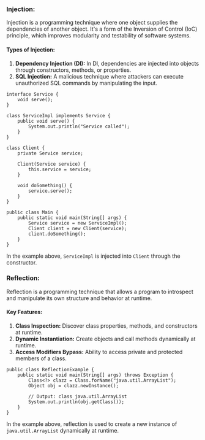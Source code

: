 ### Injection:

Injection is a programming technique where one object supplies the dependencies of another object. It's a form of the Inversion of Control (IoC) principle, which improves modularity and testability of software systems.

#### Types of Injection:

1. **Dependency Injection (DI):** In DI, dependencies are injected into objects through constructors, methods, or properties.
2. **SQL Injection:** A malicious technique where attackers can execute unauthorized SQL commands by manipulating the input.

```
interface Service {
    void serve();
}

class ServiceImpl implements Service {
    public void serve() {
        System.out.println("Service called");
    }
}

class Client {
    private Service service;

    Client(Service service) {
        this.service = service;
    }

    void doSomething() {
        service.serve();
    }
}

public class Main {
    public static void main(String[] args) {
        Service service = new ServiceImpl();
        Client client = new Client(service);
        client.doSomething();
    }
}

```

In the example above, `ServiceImpl` is injected into `Client` through the constructor.

### Reflection:

Reflection is a programming technique that allows a program to introspect and manipulate its own structure and behavior at runtime.

#### Key Features:

1. **Class Inspection:** Discover class properties, methods, and constructors at runtime.
2. **Dynamic Instantiation:** Create objects and call methods dynamically at runtime.
3. **Access Modifiers Bypass:** Ability to access private and protected members of a class.

```
public class ReflectionExample {
    public static void main(String[] args) throws Exception {
        Class<?> clazz = Class.forName("java.util.ArrayList");
        Object obj = clazz.newInstance();

        // Output: class java.util.ArrayList
        System.out.println(obj.getClass());
    }
}

```
In the example above, reflection is used to create a new instance of `java.util.ArrayList` dynamically at runtime.